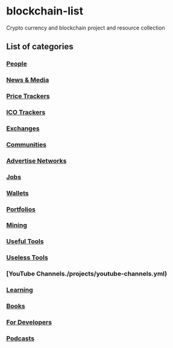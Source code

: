 # blockchain-list
Crypto currency and blockchain project and resource collection

## List of categories

### [People](./projects/people.yml)
### [News & Media](./projects/news-and-media.yml)
### [Price Trackers](./projects/price-trackers.yml)
### [ICO Trackers](./projects/ico-trackers.yml)
### [Exchanges](./projects/exchanges.yml)
### [Communities](./projects/communities.yml)
### [Advertise Networks](./projects/advertise-networks.yml)
### [Jobs](./projects/jobs.yml)
### [Wallets](./projects/wallets.yml)
### [Portfolios](./projects/portfolios.yml)
### [Mining](./projects/mining.yml)
### [Useful Tools](./projects/useful-tools.yml)
### [Useless Tools](./projects/useless-tools.yml)
### [YouTube Channels./projects/youtube-channels.yml)
### [Learning](./projects/learning.yml)
### [Books](./projects/books.yml)
### [For Developers](./projects/developers.yml)
### [Podcasts](./projects/podcasts.yml)
